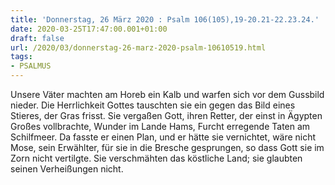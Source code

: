 ```yaml
---
title: 'Donnerstag, 26 März 2020 : Psalm 106(105),19-20.21-22.23.24.'
date: 2020-03-25T17:47:00.001+01:00
draft: false
url: /2020/03/donnerstag-26-marz-2020-psalm-10610519.html
tags: 
- PSALMUS
---
```


Unsere Väter machten am Horeb ein Kalb und warfen sich vor dem Gussbild nieder. Die Herrlichkeit Gottes tauschten sie ein gegen das Bild eines Stieres, der Gras frisst. Sie vergaßen Gott, ihren Retter, der einst in Ägypten Großes vollbrachte, Wunder im Lande Hams, Furcht erregende Taten am Schilfmeer. Da fasste er einen Plan, und er hätte sie vernichtet, wäre nicht Mose, sein Erwählter, für sie in die Bresche gesprungen, so dass Gott sie im Zorn nicht vertilgte. Sie verschmähten das köstliche Land; sie glaubten seinen Verheißungen nicht.